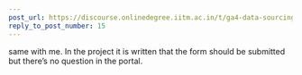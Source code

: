```yaml
---
post_url: https://discourse.onlinedegree.iitm.ac.in/t/ga4-data-sourcing-discussion-thread-tds-jan-2025/165959/190
reply_to_post_number: 15
---
```

same with me. In the project it is written that the form should be submitted but there’s no question in the portal.